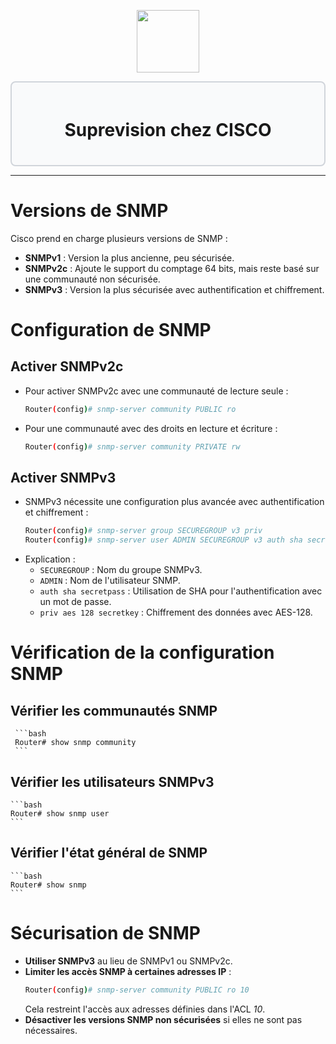 <div align="center">
  <p align="center">
    <a href="#">
      <img src="https://cdn.iconscout.com/icon/free/png-512/free-cisco-logo-icon-download-in-svg-png-gif-file-formats--anyconnect-brand-logos-pack-icons-1579764.png?f=webp&w=256" height="100px" />
    </a>
  </p>
</div>
<div style="border: 2px solid #d1d5db; padding: 20px; border-radius: 8px; background-color: #f9fafb;">
  <h1 align="center">Suprevision chez CISCO</h1>
</div>

---
# Versions de SNMP
Cisco prend en charge plusieurs versions de SNMP :
- **SNMPv1** : Version la plus ancienne, peu sécurisée.
- **SNMPv2c** : Ajoute le support du comptage 64 bits, mais reste basé sur une communauté non sécurisée.
- **SNMPv3** : Version la plus sécurisée avec authentification et chiffrement.
# Configuration de SNMP
## Activer SNMPv2c
- Pour activer SNMPv2c avec une communauté de lecture seule :
    ```bash
    Router(config)# snmp-server community PUBLIC ro
    ```
- Pour une communauté avec des droits en lecture et écriture :
    ```bash
    Router(config)# snmp-server community PRIVATE rw
    ```
## Activer SNMPv3
- SNMPv3 nécessite une configuration plus avancée avec authentification et chiffrement :
     ```bash
     Router(config)# snmp-server group SECUREGROUP v3 priv
     Router(config)# snmp-server user ADMIN SECUREGROUP v3 auth sha secretpass priv aes 128 secretkey
     ```
- Explication :
    - `SECUREGROUP` : Nom du groupe SNMPv3.
    - `ADMIN` : Nom de l'utilisateur SNMP.
    - `auth sha secretpass` : Utilisation de SHA pour l'authentification avec un mot de passe.
    - `priv aes 128 secretkey` : Chiffrement des données avec AES-128.
# Vérification de la configuration SNMP
## Vérifier les communautés SNMP
     ```bash
     Router# show snmp community
     ```
## Vérifier les utilisateurs SNMPv3
    ```bash
    Router# show snmp user
    ```
## Vérifier l'état général de SNMP
    ```bash
    Router# show snmp
    ```
# Sécurisation de SNMP
- **Utiliser SNMPv3** au lieu de SNMPv1 ou SNMPv2c.
- **Limiter les accès SNMP à certaines adresses IP** :
  ```bash
  Router(config)# snmp-server community PUBLIC ro 10
  ```
  Cela restreint l'accès aux adresses définies dans l'ACL *10*.
- **Désactiver les versions SNMP non sécurisées** si elles ne sont pas nécessaires.


